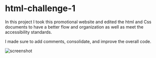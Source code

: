 # html-challenge-1
In this project I took this promotional website and edited the html and Css documents to have a better flow and organization as well as meet the accessibility standards.

I made sure to add comments, consolidate, and improve the overall code. 

![screenshot](https://user-images.githubusercontent.com/88006211/131144599-1dbb0cc2-9ab5-43ed-8c57-f257bbb8f817.png)